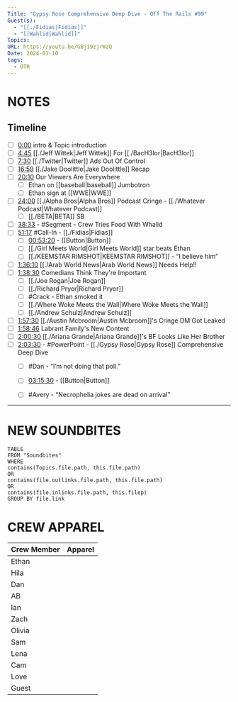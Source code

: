 ```yaml
---
Title: "Gypsy Rose Comprehensive Deep Dive - Off The Rails #99"
Guest(s):
  - "[[./Fidias|Fidias]]"
  - "[[Wahlid|Wahlid]]"
Topics: 
URL: https://youtu.be/GBj19zjrWzQ
Date: 2024-01-10
tags:
  - OTR
---
```

# NOTES

## Timeline 
- [ ] [0:00](https://www.youtube.com/watch?v=GBj19zjrWzQ&t=0s) intro & Topic introduction
- [ ] [4:45](https://www.youtube.com/watch?v=GBj19zjrWzQ&t=285s) [[./Jeff Wittek|Jeff Wittek]] For [[./BacH3lor|BacH3lor]]
- [ ] [7:30](https://www.youtube.com/watch?v=GBj19zjrWzQ&t=450s) [[./Twitter|Twitter]] Ads Out Of Control
- [ ] [16:59](https://www.youtube.com/watch?v=GBj19zjrWzQ&t=1019s) [[./Jake Doolittle|Jake Doolittle]] Recap
- [ ] [20:10](https://www.youtube.com/watch?v=GBj19zjrWzQ&t=1210s) Our Viewers Are Everywhere
	- [ ] Ethan on [[baseball|baseball]] Jumbotron 
	- [ ] Ethan sign at [[WWE|WWE]]
- [ ] [24:00](https://www.youtube.com/watch?v=GBj19zjrWzQ&t=1440s) [[./Alpha Bros|Alpha Bros]] Podcast Cringe - [[./Whatever Podcast|Whatever Podcast]]
	- [ ] [[./BETA|BETA]] SB
- [ ] [38:33](https://www.youtube.com/watch?v=GBj19zjrWzQ&t=2313s)  - #Segment - Crew Tries Food With Whalid
- [ ] [51:17](https://www.youtube.com/watch?v=GBj19zjrWzQ&t=3077s) #Call-In - [[./Fidias|Fidias]]
	- [ ] [00:53:20](https://youtu.be/GBj19zjrWzQ?t=3188) - [[Button|Button]]
	- [ ] [[./Girl Meets World|Girl Meets World]] star beats Ethan
	- [ ] [[./KEEMSTAR RIMSHOT|KEEMSTAR RIMSHOT]] - “I believe him”
- [ ] [1:36:10](https://www.youtube.com/watch?v=GBj19zjrWzQ&t=5770s) [[./Arab World News|Arab World News]] Needs Help!!
- [ ] [1:38:30](https://www.youtube.com/watch?v=GBj19zjrWzQ&t=5910s) Comedians Think They're Important
	- [ ] [[./Joe Rogan|Joe Rogan]]
	- [ ] [[./Richard Pryor|Richard Pryor]]
	- [ ] #Crack - Ethan smoked it
	- [ ] [[./Where Woke Meets the Wall|Where Woke Meets the Wall]]
	- [ ] [[./Andrew Schulz|Andrew Schulz]]
- [ ] [1:57:30](https://www.youtube.com/watch?v=GBj19zjrWzQ&t=7050s) [[./Austin Mcbroom|Austin Mcbroom]]'s Cringe DM Got Leaked
- [ ] [1:58:46](https://www.youtube.com/watch?v=GBj19zjrWzQ&t=7126s) Labrant Family's New Content
- [ ] [2:00:30](https://www.youtube.com/watch?v=GBj19zjrWzQ&t=7230s) [[./Ariana Grande|Ariana Grande]]'s BF Looks Like Her Brother
- [ ] [2:03:30](https://www.youtube.com/watch?v=GBj19zjrWzQ&t=7410s) - #PowerPoint - [[./Gypsy Rose|Gypsy Rose]] Comprehensive Deep Dive
	- [ ] #Dan - “I’m not doing that poll.”
	- [ ] [03:15:30](https://youtu.be/GBj19zjrWzQ?t=11722) - [[Button|Button]]
	- [ ] #Avery - “Necrophelia jokes are dead on arrival” 



___
# NEW SOUNDBITES
``` dataview
TABLE
FROM "Soundbites"
WHERE 
contains(Topics.file.path, this.file.path) 
OR 
contains(file.outlinks.file.path, this.file.path)
OR
contains(file.inlinks.file.path, this.filep)
GROUP BY file.link
```


# CREW APPAREL
| Crew Member | Apparel |
| ----------- | ------- |
| Ethan       |         |
| Hila        |         |
| Dan         |         |
| AB          |         |
| Ian         |         |
| Zach        |         |
| Olivia      |         |
| Sam         |         |
| Lena        |         |
| Cam         |         |
| Love        |         |
| Guest       |         |